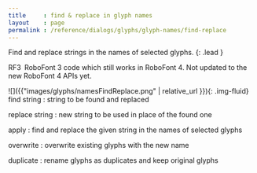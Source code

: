 ```yaml
---
title     : find & replace in glyph names
layout    : page
permalink : /reference/dialogs/glyphs/glyph-names/find-replace
---
```


Find and replace strings in the names of selected glyphs.
{: .lead }

<span class="badge text-bg-warning rounded-0">RF3</span> RoboFont 3 code which still works in RoboFont 4. Not updated to the new RoboFont 4 APIs yet.  


<div class='row'>

<div class='col-sm-4' markdown='1'>
![]({{"images/glyphs/namesFindReplace.png" | relative_url }}){: .img-fluid}
</div>

<div class='col-sm-8' markdown='1'>
find string
: string to be found and replaced

replace string
: new string to be used in place of the found one

apply
: find and replace the given string in the names of selected glyphs

overwrite
: overwrite existing glyphs with the new name

duplicate
: rename glyphs as duplicates and keep original glyphs
</div>

</div>
